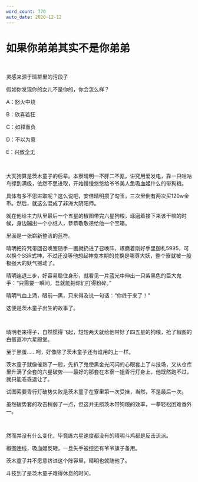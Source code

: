 ```yaml
---
word_count: 770
auto_date: 2020-12-12
---
```


# 如果你弟弟其实不是你弟弟

<br>

灵感来源于班群里的污段子

假如你发现你的女儿不是你的，你会怎么样？

A：怒火中烧

B：欣喜若狂

C：如释重负

D：不以为意

E：兴致全无

<br>

大天狗算是茨木童子的后辈。本寮晴明一不肝二不氪，讲究用爱发电，靠一只咕咕鸟撑到满级，依然不思进取，开始慢慢悠悠给爷爷美人鱼吸血姬什么的带狗粮。

具体有多不思进取呢？这么说吧，安倍晴明攒了勾玉，三次里倒有两次买120w金币。然后，就这么混成了非洲大阴阳师。

就在他给主力队里最后一个五星的椒图带完六星狗粮，琢磨着接下来该干嘛的时候，身边蹦出一个小纸人，恭恭敬敬递给他一个宝箱。

里面是一张崭新整洁的蓝符。

晴明把符咒带回召唤室随手一画就扔进了召唤阵，琢磨着刚好手里御札5995，可以换个SSR式神，不过还没等他想起神龛本期的兑换是哪尊大妖，整个寮就被一股极强大的妖气撼动了。

晴明连退三步，好容易稳住身形，就看见一片蓝光中伸出一只紫黑色的巨大鬼手：“只需要一瞬间，吾就能把你们打得粉碎。”

晴明气血上涌，眼前一黑，只来得及说一句话：“你终于来了！”

这便是茨木童子出生的故事了。

<br>

晴明老来得子，自然惯得飞起，短短两天就给他带好了四五星的狗粮，抢了椒图的白蛋直冲六星殿堂。

至于黑蛋……呵，好像除了茨木童子还有谁用的上一样。

茨木童子就像催熟了一般，先扒了鬼使黑金光闪闪的心眼套上了斗技场，又从仓库里升满了全套的六星破势——最好的那套在本寮一姐青行灯身上，他既然跑不过，就只能乖乖退让了。

试图索要青行灯破势失败是茨木童子在寮里第一次受挫，当然，不是最后一次。

虽然破势套的攻击稍弱了一点，但这并无损茨木带狗粮的效率，一拳轻松困难番外一。

<br>

然而并没有什么变化，毕竟练六星速度都没有的晴明斗鸡都是反击流派。

椒图连线，吸血姬反砸，一旦失手被控还有爷爷旗子备用。

茨木童子并不愿意挤进这个阵容里，晴明也就随他了。

斗技到了是茨木童子难得休息的时间，
